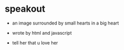 # speakout
* an image surrounded by small hearts in a big heart 

* wrote by html and javascript

* tell her that u love her


